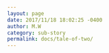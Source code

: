 ```yaml
---
layout: page
date: 2017/11/18 18:02:25 -0400
author: M.W
category: sub-story
permalink: docs/tale-of-two/
---
```


# 